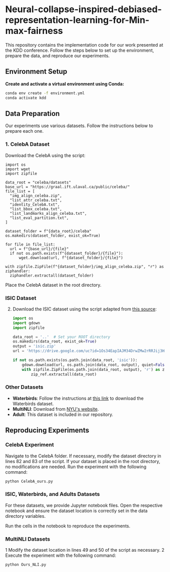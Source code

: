 # Neural-collapse-inspired-debiased-representation-learning-for-Min-max-fairness
This repository contains the implementation code for our work presented at the KDD conference. Follow the steps below to set up the environment, prepare the data, and reproduce our experiments.

## Environment Setup

**Create and activate a virtual environment using Conda:**

   ```bash
   conda env create -f environment.yml
   conda activate kdd
```

## Data Preparation
Our experiments use various datasets. Follow the instructions below to prepare each one.
### 1. CelebA Dataset
Download the CelebA using the script:

  ```
import os
import wget
import zipfile

data_root = "celeba/datasets"
base_url = "https://graal.ift.ulaval.ca/public/celeba/"
file_list = [
    "img_align_celeba.zip",
    "list_attr_celeba.txt",
    "identity_CelebA.txt",
    "list_bbox_celeba.txt",
    "list_landmarks_align_celeba.txt",
    "list_eval_partition.txt",
]

dataset_folder = f"{data_root}/celeba"
os.makedirs(dataset_folder, exist_ok=True)

for file in file_list:
    url = f"{base_url}/{file}"
    if not os.path.exists(f"{dataset_folder}/{file}"):
        wget.download(url, f"{dataset_folder}/{file}")

with zipfile.ZipFile(f"{dataset_folder}/img_align_celeba.zip", "r") as ziphandler:
    ziphandler.extractall(dataset_folder)

  ```
Place the CelebA dataset in the root directory.

### ISIC Dataset

2. Download the ISIC dataset using the script adapted from [this source](https://github.com/Wuyxin/DISC/blob/master/disc/download_datasets.py):

   ```python
   import os
   import gdown
   import zipfile

   data_root = '..'  # Set your ROOT directory
   os.makedirs(data_root, exist_ok=True)
   output = 'isic.zip'
   url = 'https://drive.google.com/uc?id=1Os34EapIAJM34DrwZMw2rRRJij3HAUDV'

   if not os.path.exists(os.path.join(data_root, 'isic')):
       gdown.download(url, os.path.join(data_root, output), quiet=False)
       with zipfile.ZipFile(os.path.join(data_root, output), 'r') as zip_ref:
           zip_ref.extractall(data_root)
   ```

### Other Datasets

- **Waterbirds**: Follow the instructions at [this link](https://github.com/kohpangwei/group_DRO) to download the Waterbirds dataset.
- **MultiNLI**: Download from [NYU's website](https://cims.nyu.edu/~sbowman/multinli/).
- **Adult**: This dataset is included in our repository.

## Reproducing Experiments

### CelebA Experiment

Navigate to the CelebA folder. If necessary, modify the dataset directory in lines 82 and 83 of the script. If your dataset is placed in the root directory, no modifications are needed. Run the experiment with the following command:

```bash
python CelebA_ours.py
```

### ISIC, Waterbirds, and Adults Datasets

For these datasets, we provide Jupyter notebook files. Open the respective notebook and ensure the dataset location is correctly set in the data directory variables.

Run the cells in the notebook to reproduce the experiments.

### MultiNLI Datasets
1 Modify the dataset location in lines 49 and 50 of the script as necessary.
2 Execute the experiment with the following command:

  ```bash
  python Ours_NLI.py
  ```


